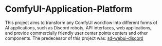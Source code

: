 # ComfyUI-Application-Platform
This project aims to transform any ComfyUI workflow into different forms of AI applications, such as Discord robots, API interfaces, web applications, and provide commercially friendly user center points centers and other components. The predecessor of this project was: [sd-webui-discord](https://github.com/SpenserCai/sd-webui-discord)
